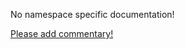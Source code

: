 No namespace specific documentation!

[Please add commentary!](https://github.com/arrdem/grimoire/edit/master/_includes/1.5.0/clojure.test.junit/index.md)

